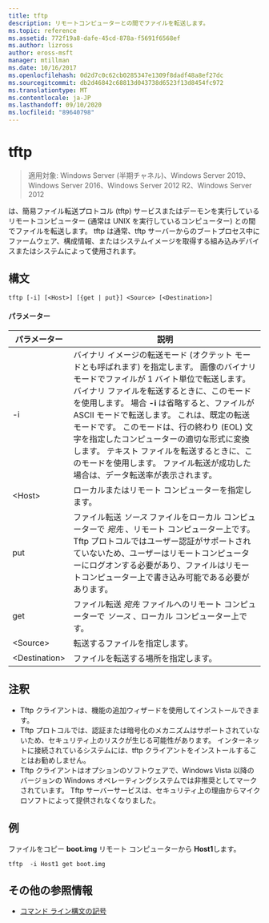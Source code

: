```yaml
---
title: tftp
description: リモートコンピューターとの間でファイルを転送します。
ms.topic: reference
ms.assetid: 772f19a8-dafe-45cd-878a-f5691f6568ef
ms.author: lizross
author: eross-msft
manager: mtillman
ms.date: 10/16/2017
ms.openlocfilehash: 0d2d7c0c62cb0285347e1309f8dadf48a8ef27dc
ms.sourcegitcommit: db2d46842c68813d043738d6523f13d8454fc972
ms.translationtype: MT
ms.contentlocale: ja-JP
ms.lasthandoff: 09/10/2020
ms.locfileid: "89640798"
---
```

# <a name="tftp"></a>tftp

> 適用対象: Windows Server (半期チャネル)、Windows Server 2019、Windows Server 2016、Windows Server 2012 R2、Windows Server 2012

は、簡易ファイル転送プロトコル (tftp) サービスまたはデーモンを実行しているリモートコンピューター (通常は UNIX を実行しているコンピューター) との間でファイルを転送します。 tftp は通常、tftp サーバーからのブートプロセス中にファームウェア、構成情報、またはシステムイメージを取得する組み込みデバイスまたはシステムによって使用されます。

## <a name="syntax"></a>構文
```
tftp [-i] [<Host>] [{get | put}] <Source> [<Destination>]
```

#### <a name="parameters"></a>パラメーター
|パラメーター|説明|
|-------|--------|
|-i|バイナリ イメージの転送モード (オクテット モードとも呼ばれます) を指定します。 画像のバイナリ モードでファイルが 1 バイト単位で転送します。 バイナリ ファイルを転送するときに、このモードを使用します。 場合 **-i** は省略すると、ファイルが ASCII モードで転送します。 これは、既定の転送モードです。 このモードは、行の終わり (EOL) 文字を指定したコンピューターの適切な形式に変換します。 テキスト ファイルを転送するときに、このモードを使用します。 ファイル転送が成功した場合は、データ転送率が表示されます。|
|\<Host\>|ローカルまたはリモート コンピューターを指定します。|
|put|ファイル転送 *ソース* ファイルをローカル コンピューターで *宛先* 、リモート コンピューター上です。 Tftp プロトコルではユーザー認証がサポートされていないため、ユーザーはリモートコンピューターにログオンする必要があり、ファイルはリモートコンピューター上で書き込み可能である必要があります。|
|get|ファイル転送 *宛先* ファイルへのリモート コンピューターで *ソース* 、ローカル コンピューター上です。|
|\<Source\>|転送するファイルを指定します。|
|\<Destination\>|ファイルを転送する場所を指定します。|

## <a name="remarks"></a>注釈
-   Tftp クライアントは、機能の追加ウィザードを使用してインストールできます。
-   Tftp プロトコルでは、認証または暗号化のメカニズムはサポートされていないため、セキュリティ上のリスクが生じる可能性があります。 インターネットに接続されているシステムには、tftp クライアントをインストールすることはお勧めしません。
-   Tftp クライアントはオプションのソフトウェアで、Windows Vista 以降のバージョンの Windows オペレーティングシステムでは非推奨としてマークされています。 Tftp サーバーサービスは、セキュリティ上の理由からマイクロソフトによって提供されなくなりました。

## <a name="examples"></a>例
ファイルをコピー **boot.img** リモート コンピューターから **Host1**します。
```
tftp  -i Host1 get boot.img
```

## <a name="additional-references"></a>その他の参照情報
- [コマンド ライン構文の記号](command-line-syntax-key.md)
